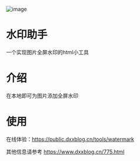 ![image](https://github.com/isharmla233/watermark/assets/112328828/4442f6ec-1cd4-4ef3-b895-9800207e446d)


# 水印助手
一个实现图片全屏水印的html小工具


# 介绍
在本地即可为图片添加全屏水印


# 使用
在线体验：https://public.dxxblog.cn/tools/watermark

其他信息请参考 https://www.dxxblog.cn/775.html
